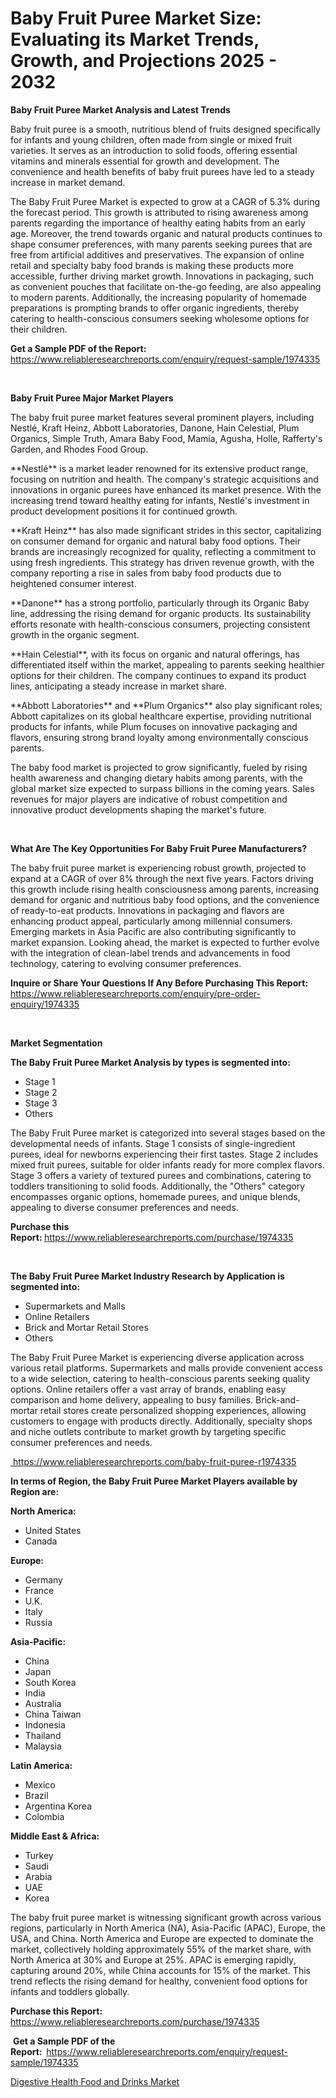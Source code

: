 <p><h1>Baby Fruit Puree Market Size: Evaluating its Market Trends, Growth, and Projections 2025 - 2032</h1></p><p><strong>Baby Fruit Puree Market Analysis and Latest Trends</strong></p>
<p><p>Baby fruit puree is a smooth, nutritious blend of fruits designed specifically for infants and young children, often made from single or mixed fruit varieties. It serves as an introduction to solid foods, offering essential vitamins and minerals essential for growth and development. The convenience and health benefits of baby fruit purees have led to a steady increase in market demand.</p><p>The Baby Fruit Puree Market is expected to grow at a CAGR of 5.3% during the forecast period. This growth is attributed to rising awareness among parents regarding the importance of healthy eating habits from an early age. Moreover, the trend towards organic and natural products continues to shape consumer preferences, with many parents seeking purees that are free from artificial additives and preservatives. The expansion of online retail and specialty baby food brands is making these products more accessible, further driving market growth. Innovations in packaging, such as convenient pouches that facilitate on-the-go feeding, are also appealing to modern parents. Additionally, the increasing popularity of homemade preparations is prompting brands to offer organic ingredients, thereby catering to health-conscious consumers seeking wholesome options for their children.</p></p>
<p><strong>Get a Sample PDF of the Report:&nbsp;</strong> <a href="https://www.reliableresearchreports.com/enquiry/request-sample/1974335?utm_campaign=2384&utm_medium=2&utm_source=Github&utm_content=ia&utm_term=15022025&utm_id=baby-fruit-puree">https://www.reliableresearchreports.com/enquiry/request-sample/1974335</a></p>
<p>&nbsp;</p>
<p><strong>Baby Fruit Puree Major Market Players</strong></p>
<p><p>The baby fruit puree market features several prominent players, including Nestlé, Kraft Heinz, Abbott Laboratories, Danone, Hain Celestial, Plum Organics, Simple Truth, Amara Baby Food, Mamia, Agusha, Holle, Rafferty's Garden, and Rhodes Food Group. </p><p>**Nestlé** is a market leader renowned for its extensive product range, focusing on nutrition and health. The company's strategic acquisitions and innovations in organic purees have enhanced its market presence. With the increasing trend toward healthy eating for infants, Nestlé's investment in product development positions it for continued growth.</p><p>**Kraft Heinz** has also made significant strides in this sector, capitalizing on consumer demand for organic and natural baby food options. Their brands are increasingly recognized for quality, reflecting a commitment to using fresh ingredients. This strategy has driven revenue growth, with the company reporting a rise in sales from baby food products due to heightened consumer interest.</p><p>**Danone** has a strong portfolio, particularly through its Organic Baby line, addressing the rising demand for organic products. Its sustainability efforts resonate with health-conscious consumers, projecting consistent growth in the organic segment. </p><p>**Hain Celestial**, with its focus on organic and natural offerings, has differentiated itself within the market, appealing to parents seeking healthier options for their children. The company continues to expand its product lines, anticipating a steady increase in market share.</p><p>**Abbott Laboratories** and **Plum Organics** also play significant roles; Abbott capitalizes on its global healthcare expertise, providing nutritional products for infants, while Plum focuses on innovative packaging and flavors, ensuring strong brand loyalty among environmentally conscious parents.</p><p>The baby food market is projected to grow significantly, fueled by rising health awareness and changing dietary habits among parents, with the global market size expected to surpass billions in the coming years. Sales revenues for major players are indicative of robust competition and innovative product developments shaping the market's future.</p></p>
<p>&nbsp;</p>
<p><strong>What Are The Key Opportunities For Baby Fruit Puree Manufacturers?</strong></p>
<p><p>The baby fruit puree market is experiencing robust growth, projected to expand at a CAGR of over 8% through the next five years. Factors driving this growth include rising health consciousness among parents, increasing demand for organic and nutritious baby food options, and the convenience of ready-to-eat products. Innovations in packaging and flavors are enhancing product appeal, particularly among millennial consumers. Emerging markets in Asia Pacific are also contributing significantly to market expansion. Looking ahead, the market is expected to further evolve with the integration of clean-label trends and advancements in food technology, catering to evolving consumer preferences.</p></p>
<p><strong>Inquire or Share Your Questions If Any Before Purchasing This Report:</strong> <a href="https://www.reliableresearchreports.com/enquiry/pre-order-enquiry/1974335?utm_campaign=2384&utm_medium=2&utm_source=Github&utm_content=ia&utm_term=15022025&utm_id=baby-fruit-puree">https://www.reliableresearchreports.com/enquiry/pre-order-enquiry/1974335</a></p>
<p>&nbsp;</p>
<p><strong>Market Segmentation</strong></p>
<p><strong>The Baby Fruit Puree Market Analysis by types is segmented into:</strong></p>
<p><ul><li>Stage 1</li><li>Stage 2</li><li>Stage 3</li><li>Others</li></ul></p>
<p><p>The Baby Fruit Puree market is categorized into several stages based on the developmental needs of infants. Stage 1 consists of single-ingredient purees, ideal for newborns experiencing their first tastes. Stage 2 includes mixed fruit purees, suitable for older infants ready for more complex flavors. Stage 3 offers a variety of textured purees and combinations, catering to toddlers transitioning to solid foods. Additionally, the "Others" category encompasses organic options, homemade purees, and unique blends, appealing to diverse consumer preferences and needs.</p></p>
<p><strong>Purchase this Report:&nbsp;</strong><a href="https://www.reliableresearchreports.com/purchase/1974335?utm_campaign=2384&utm_medium=2&utm_source=Github&utm_content=ia&utm_term=15022025&utm_id=baby-fruit-puree">https://www.reliableresearchreports.com/purchase/1974335</a></p>
<p>&nbsp;</p>
<p><strong>The Baby Fruit Puree Market Industry Research by Application is segmented into:</strong></p>
<p><ul><li>Supermarkets and Malls</li><li>Online Retailers</li><li>Brick and Mortar Retail Stores</li><li>Others</li></ul></p>
<p><p>The Baby Fruit Puree Market is experiencing diverse application across various retail platforms. Supermarkets and malls provide convenient access to a wide selection, catering to health-conscious parents seeking quality options. Online retailers offer a vast array of brands, enabling easy comparison and home delivery, appealing to busy families. Brick-and-mortar retail stores create personalized shopping experiences, allowing customers to engage with products directly. Additionally, specialty shops and niche outlets contribute to market growth by targeting specific consumer preferences and needs.</p></p>
<p><a href="https://www.reliableresearchreports.com/baby-fruit-puree-r1974335?utm_campaign=2384&utm_medium=2&utm_source=Github&utm_content=ia&utm_term=15022025&utm_id=baby-fruit-puree">&nbsp;https://www.reliableresearchreports.com/baby-fruit-puree-r1974335</a></p>
<p><strong>In terms of Region, the Baby Fruit Puree Market Players available by Region are:</strong></p>
<p>
    <p> <strong> North America: </strong>
        <ul>
            <li>United States</li>
            <li>Canada</li>
        </ul>
        </p> 
    <p> <strong> Europe: </strong>
        <ul>
            <li>Germany</li>
            <li>France</li>
            <li>U.K.</li>
            <li>Italy</li>
            <li>Russia</li>
        </ul>
        </p> 
    <p> <strong> Asia-Pacific: </strong>
        <ul>
            <li>China</li>
            <li>Japan</li>
            <li>South Korea</li>
            <li>India</li>
            <li>Australia</li>
            <li>China Taiwan</li>
            <li>Indonesia</li>
            <li>Thailand</li>
            <li>Malaysia</li>
        </ul>
        </p> 
    <p> <strong> Latin America: </strong>
        <ul>
            <li>Mexico</li>
            <li>Brazil</li>
            <li>Argentina Korea</li>
            <li>Colombia</li>
        </ul>
        </p> 
    <p> <strong> Middle East & Africa: </strong>
        <ul>
            <li>Turkey</li>
            <li>Saudi</li>
            <li>Arabia</li>
            <li>UAE</li>
            <li>Korea</li>
        </ul>
    </p>
    </p>
<p><p>The baby fruit puree market is witnessing significant growth across various regions, particularly in North America (NA), Asia-Pacific (APAC), Europe, the USA, and China. North America and Europe are expected to dominate the market, collectively holding approximately 55% of the market share, with North America at 30% and Europe at 25%. APAC is emerging rapidly, capturing around 20%, while China accounts for 15% of the market. This trend reflects the rising demand for healthy, convenient food options for infants and toddlers globally.</p></p>
<p><strong>Purchase this Report: </strong><a href="https://www.reliableresearchreports.com/purchase/1974335?utm_campaign=2384&utm_medium=2&utm_source=Github&utm_content=ia&utm_term=15022025&utm_id=baby-fruit-puree">https://www.reliableresearchreports.com/purchase/1974335</a></p>
<p>&nbsp;<strong>Get a Sample PDF of the Report:&nbsp;&nbsp;</strong><a href="https://www.reliableresearchreports.com/enquiry/request-sample/1974335?utm_campaign=2384&utm_medium=2&utm_source=Github&utm_content=ia&utm_term=15022025&utm_id=baby-fruit-puree">https://www.reliableresearchreports.com/enquiry/request-sample/1974335</a></p>
<p><strong></strong></p>
<p><p><a href="https://github.com/alberthagorsuch/Market-Research-Report-List-1/blob/main/digestive-health-food-and-drinks-market.md?utm_campaign=2384&utm_medium=2&utm_source=Github&utm_content=ia&utm_term=15022025&utm_id=baby-fruit-puree">Digestive Health Food and Drinks Market</a></p></p>